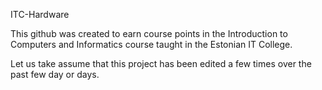 ITC-Hardware

This github was created to earn course points in the Introduction to Computers and Informatics course taught in the Estonian IT College.

Let us take assume that this project has been edited a few times over the past few day or days.


